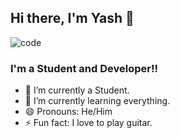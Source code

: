 ## Hi there, I'm Yash 👋

![code](https://user-images.githubusercontent.com/56184312/218647288-97780587-4eaf-4aa8-883a-f502dff135ad.gif)


### I'm a Student and Developer!!
- 🔭 I’m currently a Student.
- 🌱 I’m currently learning everything.
- 😄 Pronouns: He/Him
- ⚡ Fun fact: I love to play guitar.

<!--
**Yash-23/Yash-23** is a ✨ _special_ ✨ repository because its `README.md` (this file) appears on your GitHub profile.

Here are some ideas to get you started:


- 👯 I’m looking to collaborate on ...
- 🤔 I’m looking for help with ...
- 💬 Ask me about ...
- 📫 How to reach me: ...

-->
